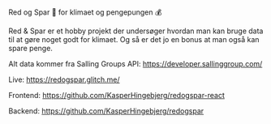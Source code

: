 Red og Spar
🌳 for klimaet og pengepungen 💰

Red & Spar er et hobby projekt der undersøger hvordan man kan bruge data til at gøre noget godt for klimaet. Og så er det jo en bonus at man også kan spare penge.

Alt data kommer fra Salling Groups API: https://developer.sallinggroup.com/

Live: https://redogspar.glitch.me/

Frontend: https://github.com/KasperHingebjerg/redogspar-react

Backend: https://github.com/KasperHingebjerg/redogspar

